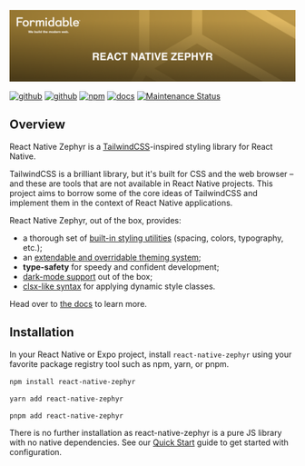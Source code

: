 [![React Native Zephyr — Formidable, We build the modern web](./react-native-zephyr-Hero.png)](https://formidable.com/open-source/)

[![github][github-static-analysis-image]][github-url]
[![github][github-unit-test-image]][github-url]
[![npm][npm-image]][npm-url]
[![docs][docs-image]][docs-url]
[![Maintenance Status][maintenance-image]](#maintenance-status)

## Overview

React Native Zephyr is a [TailwindCSS](https://tailwindcss.com)-inspired styling library for React Native.

TailwindCSS is a brilliant library, but it's built for CSS and the web browser – and these are tools that are not available in React Native projects. This project aims to borrow some of the core ideas of TailwindCSS and implement them in the context of React Native applications.

React Native Zephyr, out of the box, provides:

- a thorough set of [built-in styling utilities](./docs/default-classes.md) (spacing, colors, typography, etc.);
- an [extendable and overridable theming system](./docs/extending-the-theme.md);
- **type-safety** for speedy and confident development;
- [dark-mode support](./docs/dark-mode.mdx) out of the box;
- [clsx-like syntax](./docs/dynamic-classname-list.md) for applying dynamic style classes.

Head over to [the docs](https://formidable.com/open-source/react-native-zephyr/) to learn more.

## Installation

In your React Native or Expo project, install `react-native-zephyr` using your favorite package registry tool such as npm, yarn, or pnpm.

```shell
npm install react-native-zephyr
```

```shell
yarn add react-native-zephyr
```

```shell
pnpm add react-native-zephyr
```

There is no further installation as react-native-zephyr is a pure JS library with no native dependencies. See our [Quick Start](https://formidable.com/open-source/react-native-zephyr/quick-start#step-2-wrap-your-app-in-a-styleprovider) guide to get started with configuration.

[github-unit-test-image]: https://github.com/FormidableLabs/react-native-zephyr/workflows/Unit%20Test/badge.svg
[github-static-analysis-image]: https://github.com/FormidableLabs/react-native-zephyr/workflows/Static%20Analysis/badge.svg
[github-url]: https://github.com/FormidableLabs/react-native-zephyr/actions
[npm-image]: https://img.shields.io/npm/v/react-native-zephyr
[npm-url]: https://www.npmjs.com/package/react-native-zephyr
[docs-image]: https://img.shields.io/badge/docs-visit%20site-blue
[docs-url]: https://formidable.com/open-source/react-native-zephyr/
[maintenance-image]: https://img.shields.io/badge/maintenance-active-green.svg?color=brightgreen&style=flat
